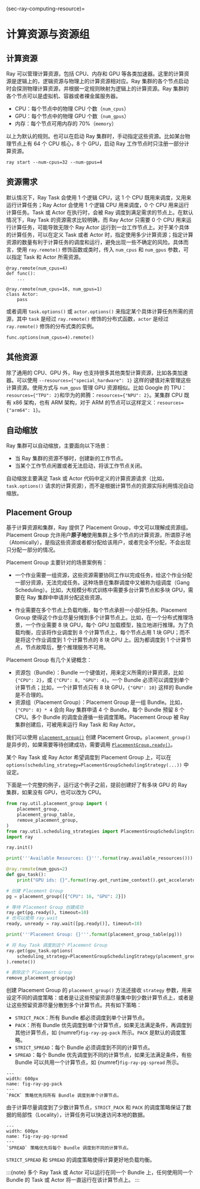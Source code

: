 (sec-ray-computing-resource)=
# 计算资源与资源组

## 计算资源

Ray 可以管理计算资源，包括 CPU、内存和 GPU 等各类加速器。这里的计算资源是逻辑上的，逻辑资源与物理上的计算资源相对应。Ray 集群的各个节点启动时会探测物理计算资源，并根据一定规则映射为逻辑上的计算资源。Ray 集群的各个节点可以是虚拟机、容器或者裸金属服务器。

* CPU：每个节点中的物理 CPU 个数（`num_cpus`）
* GPU：每个节点中的物理 GPU 个数（`num_gpus`）
* 内存：每个节点可用内存的 70%（`memory`）

以上为默认的规则。也可以在启动 Ray 集群时，手动指定这些资源。比如某台物理节点上有 64 个 CPU 核心，8 个 GPU，启动 Ray 工作节点时只注册一部分计算资源。

```
ray start --num-cpus=32 --num-gpus=4
```

## 资源需求

默认情况下，Ray Task 会使用 1 个逻辑 CPU，这 1 个 CPU 既用来调度，又用来运行计算任务；Ray Actor 会使用 1 个逻辑 CPU 用来调度，0 个 CPU 用来运行计算任务。Task 或 Actor 在执行时，会被 Ray 调度到满足需求的节点上。在默认情况下，Ray Task 的资源需求比较明确，而 Ray Actor 只需要 0 个 CPU 用来运行计算任务，可能导致无限个 Ray Actor 运行到一台工作节点上。对于某个具体的计算任务，可以在定义 Task 或者 Actor 时，指定使用多少计算资源；指定计算资源的数量有利于计算任务的调度和运行，避免出现一些不确定的风险。具体而言，使用 `ray.remote()` 修饰函数或类时，传入 `num_cpus` 和 `num_gpus` 参数，可以指定 Task 和 Actor 所需资源。

```
@ray.remote(num_cpus=4)
def func():
    ...

@ray.remote(num_cpus=16, num_gpus=1)
class Actor:
    pass
```

或者调用 `task.options()` 或 `actor.options()` 来指定某个具体计算任务所需的资源，其中 `task` 是经过 `ray.remote()` 修饰的分布式函数，`actor` 是经过 `ray.remote()` 修饰的分布式类的实例。

```
func.options(num_cpus=4).remote()
```

## 其他资源

除了通用的 CPU、GPU 外，Ray 也支持很多其他类型计算资源，比如各类加速器。可以使用 `--resources={"special_hardware": 1}` 这样的键值对来管理这些计算资源。使用方式与 `num_gpus` 管理 GPU 资源相似。比如 Google 的 TPU：`resources={"TPU": 2}`和华为的昇腾：`resources={"NPU": 2}`。某集群 CPU 既有 x86 架构，也有 ARM 架构，对于 ARM 的节点可以这样定义：`resources={"arm64": 1}`。

## 自动缩放

Ray 集群可以自动缩放，主要面向以下场景：

* 当 Ray 集群的资源不够时，创建新的工作节点。
* 当某个工作节点闲置或者无法启动，将该工作节点关闭。

自动缩放主要满足 Task 或 Actor 代码中定义的计算资源请求（比如，`task.options()` 请求的计算资源），而不是根据计算节点的资源实际利用情况自动缩放。

## Placement Group

基于计算资源和集群，Ray 提供了 Placement Group，中文可以理解成资源组。Placement Group 允许用户**原子地**使用集群上多个节点的计算资源，所谓原子地（Atomically），是指这些资源或者都分配给该用户，或者完全不分配，不会出现只分配一部分的情况。

Placement Group 主要针对的场景案例有：

* 一个作业需要一组资源，这些资源需要协同工作以完成任务，给这个作业分配一部分资源，无法完成任务。这种场景在集群调度中又被称为组调度（Gang Scheduling）。比如，大规模分布式训练中需要多台计算节点和多块 GPU，需要在 Ray 集群中申请并分配这些资源。

* 作业需要在多个节点上负载均衡，每个节点承担一小部分任务。Placement Group 使得这个作业尽量分摊到多个计算节点上。比如，在一个分布式推理场景，一个作业需要 8 块 GPU，每个 GPU 加载模型，独立地进行推理。为了负载均衡，应该将作业调度到 8 个计算节点上，每个节点占用 1 块 GPU；而不是将这个作业调度到 1 个计算节点的 8 块 GPU 上。因为都调度到 1 个计算节点，节点故障后，整个推理服务不可用。

Placement Group 有几个关键概念：

* 资源包（Bundle）：Bundle 一个键值对，用来定义所需的计算资源，比如 `{"CPU": 2}`，或 `{"CPU": 8, "GPU": 4}`。一个 Bundle 必须可以调度到单个计算节点；比如，一个计算节点只有 8 块 GPU，`{"GPU": 10}` 这样的 Bundle 是不合理的。
* 资源组（Placement Group）：Placement Group 是一组 Bundle。比如，`{"CPU": 8} * 4` 会向 Ray 集群申请 4 个 Bundle，每个 Bundle 预留 8 个 CPU。多个 Bundle 的调度会遵循一些调度策略。Placement Group 被 Ray 集群创建后，可被用来运行 Ray Task 和 Ray Actor。

我们可以使用 [`placement_group()`](https://docs.ray.io/en/latest/ray-core/api/doc/ray.util.placement_group.html) 创建 Placement Group。`placement_group()` 是异步的，如果需要等待创建成功，需要调用 [`PlacementGroup.ready()`](https://docs.ray.io/en/latest/ray-core/api/doc/ray.util.placement_group.PlacementGroup.ready.html)。

某个 Ray Task 或 Ray Actor 希望调度到 Placement Group 上，可以在 `options(scheduling_strategy=PlacementGroupSchedulingStrategy(...))` 中设定。

下面是一个完整的例子，运行这个例子之前，提前创建好了有多块 GPU 的 Ray 集群，如果没有 GPU，也可以改为 CPU。

```python
from ray.util.placement_group import (
    placement_group,
    placement_group_table,
    remove_placement_group,
)
from ray.util.scheduling_strategies import PlacementGroupSchedulingStrategy
import ray

ray.init()

print('''Available Resources: {}'''.format(ray.available_resources()))

@ray.remote(num_gpus=2)
def gpu_task():
    print("GPU ids: {}".format(ray.get_runtime_context().get_accelerator_ids()["GPU"]))

# 创建 Placement Group
pg = placement_group([{"CPU": 16, "GPU": 2}])

# 等待 Placement Group 创建成功
ray.get(pg.ready(), timeout=10)
# 也可以使用 ray.wait
ready, unready = ray.wait([pg.ready()], timeout=10)

print('''Placement Group: {}'''.format(placement_group_table(pg)))

# 将 Ray Task 调度到这个 Placement Group
ray.get(gpu_task.options(
    scheduling_strategy=PlacementGroupSchedulingStrategy(placement_group=pg)
).remote())

# 删除这个 Placement Group
remove_placement_group(pg)
```

创建 Placement Group 的 `placement_group()` 方法还接收 `strategy` 参数，用来设定不同的调度策略：或者是让这些预留资源尽量集中到少数计算节点上，或者是让这些预留资源尽量分散到多个计算节点。共有如下策略：

* `STRICT_PACK`：所有 Bundle 都必须调度到单个计算节点。
* `PACK`：所有 Bundle 优先调度到单个计算节点，如果无法满足条件，再调度到其他计算节点，如 {numref}`fig-ray-pg-pack` 所示。`PACK` 是默认的调度策略。
* `STRICT_SPREAD`：每个 Bundle 必须调度到不同的计算节点。
* `SPREAD`：每个 Bundle 优先调度到不同的计算节点，如果无法满足条件，有些 Bundle 可以共用一个计算节点，如 {numref}`fig-ray-pg-spread` 所示。

```{figure} ../img/ch-ray-cluster/pg-pack.svg
---
width: 600px
name: fig-ray-pg-pack
---
`PACK` 策略优先将所有 Bundle 调度到单个计算节点。
```

由于计算尽量调度到了少数计算节点，`STRICT_PACK` 和 `PACK` 的调度策略保证了数据的局部性（Locality），计算任务可以快速访问本地的数据。

```{figure} ../img/ch-ray-cluster/pg-spread.svg
---
width: 600px
name: fig-ray-pg-spread
---
`SPREAD` 策略优先将每个 Bundle 调度到不同的计算节点。
```

`STRICT_SPREAD` 和 `SPREAD` 的调度策略使得计算更好地负载均衡。

:::{note}
多个 Ray Task 或 Actor 可以运行在同一个 Bundle 上，任何使用同一个 Bundle 的 Task 或 Actor 将一直运行在该计算节点上。 
:::
